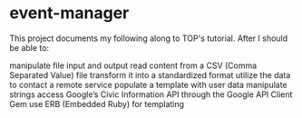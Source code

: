 # event-manager
This project documents my following along to TOP's tutorial. After I should be able to:

manipulate file input and output
read content from a CSV (Comma Separated Value) file
transform it into a standardized format
utilize the data to contact a remote service
populate a template with user data
manipulate strings
access Google’s Civic Information API through the Google API Client Gem
use ERB (Embedded Ruby) for templating
